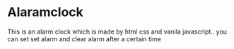 # Alaramclock
This is an alarm clock which is made by html css and vanila javascript..
you can set set alarm and clear alarm after a certain time
